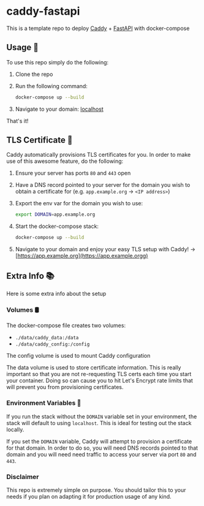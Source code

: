 # caddy-fastapi

This is a template repo to deploy [Caddy](https://caddyserver.com/) + [FastAPI](https://fastapi.tiangolo.com/) with docker-compose

## Usage 🔨

To use this repo simply do the following:

1. Clone the repo
1. Run the following command:

    ```bash
    docker-compose up --build
    ```

1. Navigate to your domain: [localhost](https://localhost:443/)

That's it!

## TLS Certificate 🔐

Caddy automatically provisions TLS certificates for you. In order to make use of this awesome feature, do the following:

1. Ensure your server has ports `80` and `443` open
1. Have a DNS record pointed to your server for the domain you wish to obtain a certificate for (e.g. `app.example.org` -> `<IP address>`)
1. Export the env var for the domain you wish to use:

    ```bash
    export DOMAIN=app.example.org
    ```

1. Start the docker-compose stack:

   ```bash
   docker-compose up --build
   ```

1. Navigate to your domain and enjoy your easy TLS setup with Caddy! -> [https://app.example.org](https://app.example.orgg)

## Extra Info 📚

Here is some extra info about the setup

### Volumes 🛢️

The docker-compose file creates two volumes:

- `./data/caddy_data:/data`
- `./data/caddy_config:/config`

The config volume is used to mount Caddy configuration

The data volume is used to store certificate information. This is really important so that you are not re-requesting TLS certs each time you start your container. Doing so can cause you to hit Let's Encrypt rate limits that will prevent you from provisioning certificates.

### Environment Variables 📝

If you run the stack without the `DOMAIN` variable set in your environment, the stack will default to using `localhost`. This is ideal for testing out the stack locally.

If you set the `DOMAIN` variable, Caddy will attempt to provision a certificate for that domain. In order to do so, you will need DNS records pointed to that domain and you will need need traffic to access your server via port `80` and `443`.

### Disclaimer

This repo is extremely simple on purpose. You should tailor this to your needs if you plan on adapting it for production usage of any kind.

